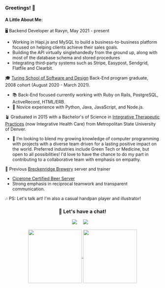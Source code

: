 ### Greetings! 🖖

#### A Little About Me:
🖥️ Backend Developer at Ravyn, May 2021 - present
- Working in Hapi.js and MySQL to build a business-to-business platform focused on helping clients achieve their sales goals.
- Building the API virtually singlehandedly from the ground up, along with most of the database schema and stored procedures
- Integrating third-party systems such as Stripe, Easypost, Sendgrid, Flatfile and Clearbit.

🎓 [Turing School of Software and Design](https://turing.io/) Back-End program graduate, 2008 cohort (August 2020 - March 2021).
- 📚 Back-End focused currently working with Ruby on Rails, PostgreSQL, ActiveRecord, HTML/ERB.
- 📖 Novice experience with Python, Java, JavaScript, and Node.js.

🪴 Graduated in 2015 with a Bachelor's of Science in [Integrative Therapeutic Practices](https://www.msudenver.edu/hep/integrativehealthcareprogram/integrativehealthcaremajors/integrativehealthcareextendedmajor/) (now Integrative Health Care) from Metropolitan State University of Denver.
- 🌱 I’m looking to blend my growing knowledge of computer programming with projects with a diverse team driven for a lasting positive impact on the world.  Preferred industries include Green Tech or Medicine, but open to all possibilities!  I'd love to have the chance to do my part in contributing to a collaborative team with emphasis on empathy.

🍻 Previous [Breckenridge Brewery](https://www.breckbrew.com/visit/littleton) server and trainer
- [Cicerone Certified Beer Server](https://www.cicerone.org/us-en/cicerone-certification-levels)
- Strong emphasis in reciprocal teamwork and transparent communication.

🎶 PS: Let's talk art!  I'm also a casual handpan player and illustrator!

<h3 align="center">💬 Let's have a chat!</h3>

<p align="center">
<a href="mailto:zach.stearns92@gmail.com"><img src="https://img.shields.io/badge/Gmail-D14836?style=for-the-badge&logo=gmail&logoColor=white" /></a>&nbsp;&nbsp;&nbsp;&nbsp;
<a target="_blank" href="https://www.linkedin.com/in/zach-stearns/"><img src="https://img.shields.io/badge/LinkedIn-0077B5?style=for-the-badge&logo=linkedin&logoColor=white" /></a>&nbsp;&nbsp;&nbsp;&nbsp;
</p>

  <div align="center">
    <a href="https://github.com/Stearnzy/github-readme-stats">
      <img align="center" src="https://github-readme-stats.vercel.app/api?username=Stearnzy&show_icons=true&theme=great-gatsby" height="175"/>
    </a>
  <a href="https://github.com/Stearnzy/github-readme-stats">
      <img align="center" src="https://github-readme-stats.vercel.app/api/top-langs/?username=Stearnzy&theme=great-gatsby" height="175"/>
    </a>
  </div>
